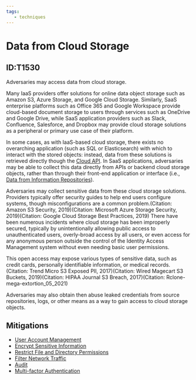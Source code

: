 ```yaml
---
tags:
   - techniques
---
```

# Data from Cloud Storage
## ID:T1530
Adversaries may access data from cloud storage.

Many IaaS providers offer solutions for online data object storage such as Amazon S3, Azure Storage, and Google Cloud Storage. Similarly, SaaS enterprise platforms such as Office 365 and Google Workspace provide cloud-based document storage to users through services such as OneDrive and Google Drive, while SaaS application providers such as Slack, Confluence, Salesforce, and Dropbox may provide cloud storage solutions as a peripheral or primary use case of their platform. 

In some cases, as with IaaS-based cloud storage, there exists no overarching application (such as SQL or Elasticsearch) with which to interact with the stored objects: instead, data from these solutions is retrieved directly though the [Cloud API](/mitre/techniques/T1059/009). In SaaS applications, adversaries may be able to collect this data directly from APIs or backend cloud storage objects, rather than through their front-end application or interface (i.e., [Data from Information Repositories](/mitre/techniques/T1213)). 

Adversaries may collect sensitive data from these cloud storage solutions. Providers typically offer security guides to help end users configure systems, though misconfigurations are a common problem.(Citation: Amazon S3 Security, 2019)(Citation: Microsoft Azure Storage Security, 2019)(Citation: Google Cloud Storage Best Practices, 2019) There have been numerous incidents where cloud storage has been improperly secured, typically by unintentionally allowing public access to unauthenticated users, overly-broad access by all users, or even access for any anonymous person outside the control of the Identity Access Management system without even needing basic user permissions.

This open access may expose various types of sensitive data, such as credit cards, personally identifiable information, or medical records.(Citation: Trend Micro S3 Exposed PII, 2017)(Citation: Wired Magecart S3 Buckets, 2019)(Citation: HIPAA Journal S3 Breach, 2017)(Citation: Rclone-mega-extortion_05_2021)

Adversaries may also obtain then abuse leaked credentials from source repositories, logs, or other means as a way to gain access to cloud storage objects.
## Mitigations
* [User Account Management](/mitre/mitigations/M1018)
* [Encrypt Sensitive Information](/mitre/mitigations/M1041)
* [Restrict File and Directory Permissions](/mitre/mitigations/M1022)
* [Filter Network Traffic](/mitre/mitigations/M1037)
* [Audit](/mitre/mitigations/M1047)
* [Multi-factor Authentication](/mitre/mitigations/M1032)
